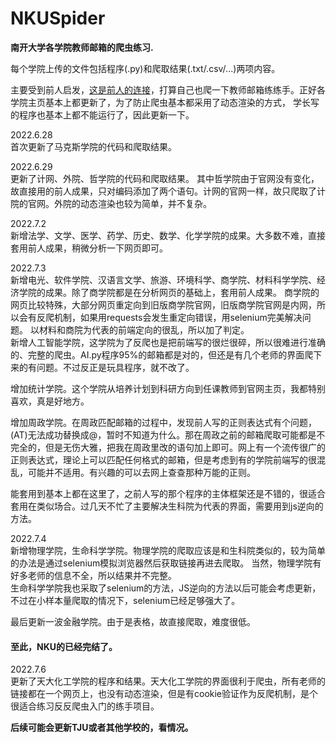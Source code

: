 # NKUSpider
**南开大学各学院教师邮箱的爬虫练习.**<br>

每个学院上传的文件包括程序(.py)和爬取结果(.txt/.csv/...)两项内容。

主要受到前人启发，[这是前人的连接](https://github.com/lvwuwei/NKU-spider)，打算自己也爬一下教师邮箱练练手。正好各学院主页基本上都更新了，为了防止爬虫基本都采用了动态渲染的方式，
学长写的程序也基本上都不能运行了，因此更新一下。

2022.6.28<br>
首次更新了马克斯学院的代码和爬取结果。

2022.6.29<br>
更新了计网、外院、哲学院的代码和爬取结果。
其中哲学院由于官网没有变化，故直接用的前人成果，只对编码添加了两个语句。计网的官网一样，故只爬取了计院的官网。外院的动态渲染也较为简单，并不复杂。


2022.7.2<br>
新增法学、文学、医学、药学、历史、数学、化学学院的成果。大多数不难，直接套用前人成果，稍微分析一下网页即可。

2022.7.3<br>
新增电光、软件学院、汉语言文学、旅游、环境科学、商学院、材料科学学院、经济学院的成果。除了商学院都是在分析网页的基础上，套用前人成果。
商学院的网页比较特殊，大部分网页重定向到旧版商学院官网，旧版商学院官网是内网，所以会有反爬机制，如果用requests会发生重定向错误，用selenium完美解决问题。
以材料和商院为代表的前端定向的很乱，所以加了判定。<br>
新增人工智能学院，这学院为了反爬也是把前端写的很烂很碎，所以很难进行准确的、完整的爬虫。AI.py程序95%的邮箱都是对的，但还是有几个老师的界面爬下来的有问题。不过反正是玩具程序，就不改了。<br>

增加统计学院。这个学院从培养计划到科研方向到任课教师到官网主页，我都特别喜欢，真是好地方。<br>

增加周政学院。在周政匹配邮箱的过程中，发现前人写的正则表达式有个问题，(AT)无法成功替换成@，暂时不知道为什么。那在周政之前的邮箱爬取可能都是不完全的，但是无伤大雅，把我在周政里改的语句加上即可。网上有一个流传很广的正则表达式，理论上可以匹配任何格式的邮箱，但是考虑到有的学院前端写的很混乱，可能并不适用。有兴趣的可以去网上查查那种万能的正则。<br>

能套用到基本上都在这里了，之前人写的那个程序的主体框架还是不错的，很适合套用在类似场合。过几天不忙了主要解决生科院为代表的界面，需要用到js逆向的方法。

2022.7.4<br>
新增物理学院，生命科学学院。物理学院的爬取应该是和生科院类似的，较为简单的办法是通过selenium模拟浏览器然后获取链接再进去爬取。
当然，物理学院有好多老师的信息不全，所以结果并不完整。<br>
生命科学学院我也采取了selenium的方法，JS逆向的方法以后可能会考虑更新，不过在小样本量爬取的情况下，selenium已经足够强大了。<br>

最后更新一波金融学院。由于是表格，故直接爬取，难度很低。<br>

#### 至此，NKU的已经完结了。<br>

2022.7.6<br>
更新了天大化工学院的程序和结果。天大化工学院的界面很利于爬虫，所有老师的链接都在一个网页上，也没有动态渲染，但是有cookie验证作为反爬机制，是个很适合练习反反爬虫入门的练手项目。


**后续可能会更新TJU或者其他学校的，看情况。**

